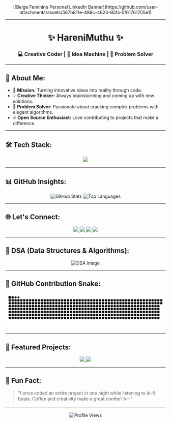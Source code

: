 <!-- Banner -->
<div align="center">
![Beige Feminine Personal LinkedIn Banner](https://github.com/user-attachments/assets/567b811e-489c-4624-95fa-5f61761705e1)
</div>

---

<h1 align="center">✨ HareniMuthu ✨</h1>
<h3 align="center">💻 Creative Coder | 🌟 Idea Machine | 🚀 Problem Solver</h3>

---

## 🌟 About Me:

- 🎯 **Mission:** Turning innovative ideas into reality through code.
- 💡 **Creative Thinker:** Always brainstorming and coming up with new solutions.
- 🧠 **Problem Solver:** Passionate about cracking complex problems with elegant algorithms.
- 🔥 **Open Source Enthusiast:** Love contributing to projects that make a difference.

---

## 🛠️ Tech Stack:

<div align="center">
  <img src="https://skillicons.dev/icons?i=c,java,python,html,css,js,ts,nextjs,latex,flask,mysql,mongodb,matlab,numpy,pandas,git,github,docker,ubuntu,kali,vercel" />
</div>

---

## 📊 GitHub Insights:

<div align="center">
  <img src="https://github-readme-stats.vercel.app/api?username=HareniMuthu&hide_title=false&hide_rank=false&show_icons=true&include_all_commits=true&count_private=true&disable_animations=false&theme=radical&locale=en&hide_border=false" height="150" alt="GitHub Stats" />
  <img src="https://github-readme-stats.vercel.app/api/top-langs?username=HareniMuthu&locale=en&hide_title=false&layout=compact&card_width=320&langs_count=5&theme=radical&hide_border=false" height="150" alt="Top Languages" />
</div>

---

## 🌐 Let's Connect:

<div align="center">
  <a href="https://linkedin.com/in/dhanush2004work">
    <img src="https://img.shields.io/badge/LinkedIn-0077B5?style=for-the-badge&logo=linkedin&logoColor=white" />
  </a>
  <a href="https://x.com/DhanushD230718">
    <img src="https://img.shields.io/badge/Twitter-1DA1F2?style=for-the-badge&logo=twitter&logoColor=white" />
  </a>
  <a href="mailto:dhanush2004.work@gmail.com?subject=Contact%20from%20GitHub&body=Hello%20HareniMuthu,">
    <img src="https://img.shields.io/badge/Email-D14836?style=for-the-badge&logo=gmail&logoColor=white" />
  </a>
  <a href="https://github.com/HareniMuthu">
    <img src="https://img.shields.io/badge/GitHub-181717?style=for-the-badge&logo=github&logoColor=white" />
  </a>
</div>

---

## 🧠 DSA (Data Structures & Algorithms):

<div align="center">
  <img src="https://github.com/HareniMuthu/HareniMuthu/blob/main/dsa-image.png?raw=true" width="60%" alt="DSA Image" />
</div>

---

## 🐍 GitHub Contribution Snake:

<picture>
  <source media="(prefers-color-scheme: dark)" srcset="https://raw.githubusercontent.com/HareniMuthu/HareniMuthu/output/github-snake-dark.svg" />
  <source media="(prefers-color-scheme: light)" srcset="https://raw.githubusercontent.com/HareniMuthu/HareniMuthu/output/github-snake.svg" />
  <img alt="github-snake" src="https://raw.githubusercontent.com/HareniMuthu/HareniMuthu/output/github-snake.svg" />
</picture>

---

## 🎨 Featured Projects:

<div align="center">
  <a href="https://github.com/HareniMuthu/Project1">
    <img src="https://github-readme-stats.vercel.app/api/pin/?username=HareniMuthu&repo=Project1&theme=radical" />
  </a>
  <a href="https://github.com/HareniMuthu/Project2">
    <img src="https://github-readme-stats.vercel.app/api/pin/?username=HareniMuthu&repo=Project2&theme=radical" />
  </a>
</div>

---

## 💬 Fun Fact:

> "I once coded an entire project in one night while listening to lo-fi beats. Coffee and creativity make a great combo! ☕✨"

---

<div align="center">
  <img src="https://komarev.com/ghpvc/?username=HareniMuthu&label=Profile%20Views&color=blueviolet&style=flat" alt="Profile Views" />
</div>
